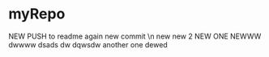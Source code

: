 # myRepo
NEW PUSH to readme
again
new commit
\n new new 2
NEW ONE
NEWWW
dwwww
dsads
dw
dqwsdw
another one
dewed
